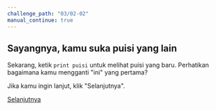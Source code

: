 ```yaml
---
challenge_path: "03/02-02"
manual_continue: true
---
```


## Sayangnya, kamu suka puisi yang lain

Sekarang, ketik `print puisi` untuk melihat puisi yang baru. Perhatikan bagaimana kamu mengganti "ini" yang pertama?

Jika kamu ingin lanjut, klik "Selanjutnya".

<div class="cta-with-btn">
	<a href="03.html" class="btn-cta btn-cta-selanjutnya js-challenge-link">Selanjutnya</a>
</div>
